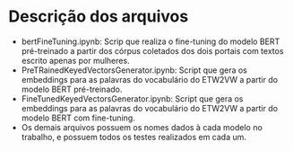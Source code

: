 # Descrição dos arquivos

- bertFineTuning.ipynb: Scrip que realiza o fine-tuning do modelo BERT pré-treinado a partir dos córpus coletados dos dois portais com textos escrito apenas por mulheres.
-  PreTRainedKeyedVectorsGenerator.ipynb: Script que gera os embeddings para as palavras do vocabulário do ETW2VW a partir do modelo BERT pré-treinado.
-  FineTunedKeyedVectorsGenerator.ipynb: Script que gera os embeddings para as palavras do vocabulário do ETW2VW a partir do modelo BERT com fine-tuning.
- Os demais arquivos possuem os nomes dados à cada modelo no trabalho, e possuem todos os testes realizados em  cada um.
